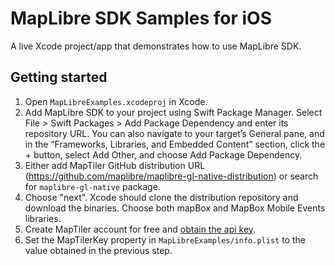 # MapLibre SDK Samples for iOS

A live Xcode project/app that demonstrates how to use MapLibre  SDK.

## Getting started

1. Open `MapLibreExamples.xcodeproj` in Xcode.
1. Add MapLibre SDK to your project using Swift Package Manager. Select File > Swift Packages > Add Package Dependency and enter its repository URL. You can also navigate to your target’s General pane, and in the “Frameworks, Libraries, and Embedded Content” section, click the + button, select Add Other, and choose Add Package Dependency.
1. Either add MapTiler GitHub distribution URL (<https://github.com/maplibre/maplibre-gl-native-distribution>) or search for `maplibre-gl-native` package.
1. Choose "next". Xcode should clone the distribution repository and download the binaries. Choose both mapBox and MapBox Mobile Events libraries.
1. Create MapTiler account for free and [obtain the api key](https://cloud.maptiler.com/account/keys).
1. Set the MapTilerKey property in `MapLibreExamples/info.plist` to the value obtained in the previous step.
